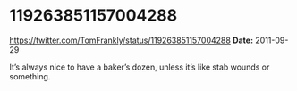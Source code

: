 # 119263851157004288
https://twitter.com/TomFrankly/status/119263851157004288
**Date:** 2011-09-29

It’s always nice to have a baker’s dozen, unless it’s like stab wounds or something.
